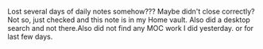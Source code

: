 Lost several days of daily notes somehow??? Maybe didn't close correctly? Not so, just checked and this note is in my Home vault. Also did a desktop search and not there.Also did not find any MOC work I did yesterday. or for last few days.